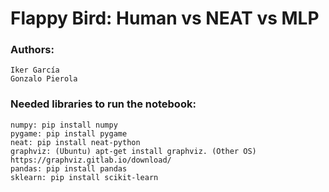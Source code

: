 # Flappy Bird: Human vs NEAT vs MLP
### Authors:
```
Iker García
Gonzalo Pierola
```

### Needed libraries to run the notebook:
```
numpy: pip install numpy
pygame: pip install pygame
neat: pip install neat-python
graphviz: (Ubuntu) apt-get install graphviz. (Other OS) https://graphviz.gitlab.io/download/
pandas: pip install pandas
sklearn: pip install scikit-learn
```
